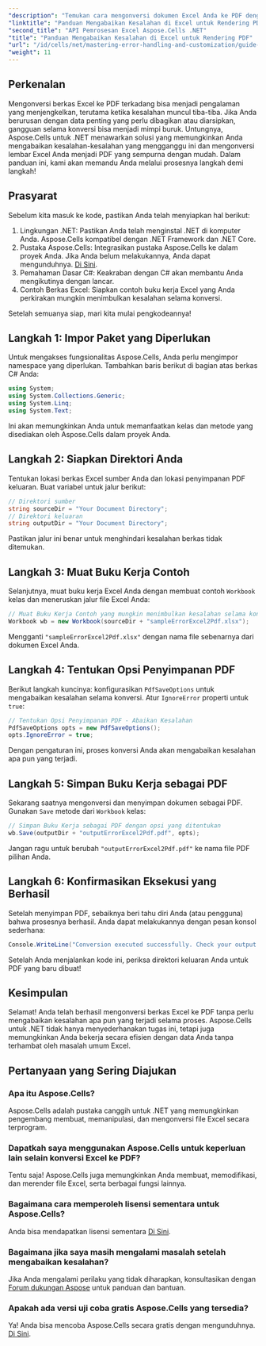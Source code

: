 ```yaml
---
"description": "Temukan cara mengonversi dokumen Excel Anda ke PDF dengan mudah menggunakan Aspose.Cells untuk .NET, sekaligus menghindari kesalahan selama proses konversi. Panduan langkah demi langkah ini menyediakan instruksi yang jelas dan cuplikan kode penting."
"linktitle": "Panduan Mengabaikan Kesalahan di Excel untuk Rendering PDF"
"second_title": "API Pemrosesan Excel Aspose.Cells .NET"
"title": "Panduan Mengabaikan Kesalahan di Excel untuk Rendering PDF"
"url": "/id/cells/net/mastering-error-handling-and-customization/guide-ignore-errors-in-excel/"
"weight": 11
---
```


## Perkenalan

Mengonversi berkas Excel ke PDF terkadang bisa menjadi pengalaman yang menjengkelkan, terutama ketika kesalahan muncul tiba-tiba. Jika Anda berurusan dengan data penting yang perlu dibagikan atau diarsipkan, gangguan selama konversi bisa menjadi mimpi buruk. Untungnya, Aspose.Cells untuk .NET menawarkan solusi yang memungkinkan Anda mengabaikan kesalahan-kesalahan yang mengganggu ini dan mengonversi lembar Excel Anda menjadi PDF yang sempurna dengan mudah. Dalam panduan ini, kami akan memandu Anda melalui prosesnya langkah demi langkah!

## Prasyarat

Sebelum kita masuk ke kode, pastikan Anda telah menyiapkan hal berikut:

1. Lingkungan .NET: Pastikan Anda telah menginstal .NET di komputer Anda. Aspose.Cells kompatibel dengan .NET Framework dan .NET Core.
2. Pustaka Aspose.Cells: Integrasikan pustaka Aspose.Cells ke dalam proyek Anda. Jika Anda belum melakukannya, Anda dapat mengunduhnya. [Di Sini](https://releases.aspose.com/cells/net/).
3. Pemahaman Dasar C#: Keakraban dengan C# akan membantu Anda mengikutinya dengan lancar.
4. Contoh Berkas Excel: Siapkan contoh buku kerja Excel yang Anda perkirakan mungkin menimbulkan kesalahan selama konversi.

Setelah semuanya siap, mari kita mulai pengkodeannya!

## Langkah 1: Impor Paket yang Diperlukan

Untuk mengakses fungsionalitas Aspose.Cells, Anda perlu mengimpor namespace yang diperlukan. Tambahkan baris berikut di bagian atas berkas C# Anda:

```csharp
using System;
using System.Collections.Generic;
using System.Linq;
using System.Text;
```

Ini akan memungkinkan Anda untuk memanfaatkan kelas dan metode yang disediakan oleh Aspose.Cells dalam proyek Anda.

## Langkah 2: Siapkan Direktori Anda

Tentukan lokasi berkas Excel sumber Anda dan lokasi penyimpanan PDF keluaran. Buat variabel untuk jalur berikut:

```csharp
// Direktori sumber
string sourceDir = "Your Document Directory";
// Direktori keluaran
string outputDir = "Your Document Directory";
```

Pastikan jalur ini benar untuk menghindari kesalahan berkas tidak ditemukan.

## Langkah 3: Muat Buku Kerja Contoh

Selanjutnya, muat buku kerja Excel Anda dengan membuat contoh `Workbook` kelas dan meneruskan jalur file Excel Anda:

```csharp
// Muat Buku Kerja Contoh yang mungkin menimbulkan kesalahan selama konversi
Workbook wb = new Workbook(sourceDir + "sampleErrorExcel2Pdf.xlsx");
```

Mengganti `"sampleErrorExcel2Pdf.xlsx"` dengan nama file sebenarnya dari dokumen Excel Anda.

## Langkah 4: Tentukan Opsi Penyimpanan PDF

Berikut langkah kuncinya: konfigurasikan `PdfSaveOptions` untuk mengabaikan kesalahan selama konversi. Atur `IgnoreError` properti untuk `true`:

```csharp
// Tentukan Opsi Penyimpanan PDF - Abaikan Kesalahan
PdfSaveOptions opts = new PdfSaveOptions();
opts.IgnoreError = true;
```

Dengan pengaturan ini, proses konversi Anda akan mengabaikan kesalahan apa pun yang terjadi.

## Langkah 5: Simpan Buku Kerja sebagai PDF

Sekarang saatnya mengonversi dan menyimpan dokumen sebagai PDF. Gunakan `Save` metode dari `Workbook` kelas:

```csharp
// Simpan Buku Kerja sebagai PDF dengan opsi yang ditentukan
wb.Save(outputDir + "outputErrorExcel2Pdf.pdf", opts);
```

Jangan ragu untuk berubah `"outputErrorExcel2Pdf.pdf"` ke nama file PDF pilihan Anda.

## Langkah 6: Konfirmasikan Eksekusi yang Berhasil

Setelah menyimpan PDF, sebaiknya beri tahu diri Anda (atau pengguna) bahwa prosesnya berhasil. Anda dapat melakukannya dengan pesan konsol sederhana:

```csharp
Console.WriteLine("Conversion executed successfully. Check your output directory for the PDF.");
```

Setelah Anda menjalankan kode ini, periksa direktori keluaran Anda untuk PDF yang baru dibuat!

## Kesimpulan

Selamat! Anda telah berhasil mengonversi berkas Excel ke PDF tanpa perlu mengabaikan kesalahan apa pun yang terjadi selama proses. Aspose.Cells untuk .NET tidak hanya menyederhanakan tugas ini, tetapi juga memungkinkan Anda bekerja secara efisien dengan data Anda tanpa terhambat oleh masalah umum Excel.

## Pertanyaan yang Sering Diajukan

### Apa itu Aspose.Cells?

Aspose.Cells adalah pustaka canggih untuk .NET yang memungkinkan pengembang membuat, memanipulasi, dan mengonversi file Excel secara terprogram.

### Dapatkah saya menggunakan Aspose.Cells untuk keperluan lain selain konversi Excel ke PDF?

Tentu saja! Aspose.Cells juga memungkinkan Anda membuat, memodifikasi, dan merender file Excel, serta berbagai fungsi lainnya.

### Bagaimana cara memperoleh lisensi sementara untuk Aspose.Cells?

Anda bisa mendapatkan lisensi sementara [Di Sini](https://purchase.aspose.com/temporary-license/).

### Bagaimana jika saya masih mengalami masalah setelah mengabaikan kesalahan?

Jika Anda mengalami perilaku yang tidak diharapkan, konsultasikan dengan [Forum dukungan Aspose](https://forum.aspose.com/c/cells/9) untuk panduan dan bantuan.

### Apakah ada versi uji coba gratis Aspose.Cells yang tersedia?

Ya! Anda bisa mencoba Aspose.Cells secara gratis dengan mengunduhnya. [Di Sini](https://releases.aspose.com/).